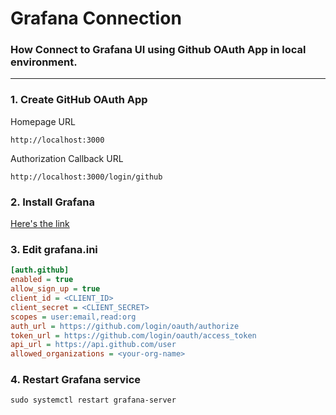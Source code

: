 # Grafana Connection

### How Connect to Grafana UI using Github OAuth App in local environment.

---

### 1. Create GitHub OAuth App
Homepage URL

```http://localhost:3000```

Authorization Callback URL

```http://localhost:3000/login/github```

### 2. Install Grafana
[Here's the link](https://grafana.com/docs/grafana/latest/setup-grafana/installation/)

### 3. Edit grafana.ini   
```ini
[auth.github]
enabled = true
allow_sign_up = true
client_id = <CLIENT_ID>
client_secret = <CLIENT_SECRET>
scopes = user:email,read:org
auth_url = https://github.com/login/oauth/authorize
token_url = https://github.com/login/oauth/access_token
api_url = https://api.github.com/user
allowed_organizations = <your-org-name>
```

### 4. Restart Grafana service
```sudo systemctl restart grafana-server```
